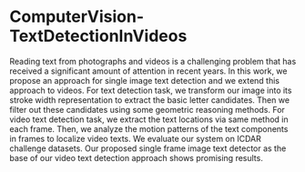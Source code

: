 # ComputerVision-TextDetectionInVideos
Reading text from photographs and videos is a challenging problem that has received a significant amount of attention in recent years. In this work, we propose an approach for single image text detection and we extend this approach to videos. For text detection task, we transform our image into its stroke width representation to extract the basic letter candidates. Then we filter out these candidates using some geometric reasoning methods. For video text detection task, we extract the text locations via same method in each frame. Then, we analyze the motion patterns of the text components in frames to localize video texts. We evaluate our system on ICDAR challenge datasets. Our proposed single frame image text detector as the base of our video text detection approach shows promising results.
